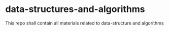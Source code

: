 # data-structures-and-algorithms
This repo shall contain all materials related to data-structure and algorithms
